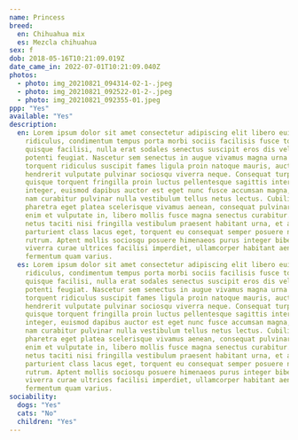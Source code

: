 ```yaml
---
name: Princess
breed:
  en: Chihuahua mix
  es: Mezcla chihuahua
sex: f
dob: 2018-05-16T10:21:09.019Z
date_came_in: 2022-07-01T10:21:09.040Z
photos:
  - photo: img_20210821_094314-02-1-.jpeg
  - photo: img_20210821_092522-01-2-.jpeg
  - photo: img_20210821_092355-01.jpeg
ppp: "Yes"
available: "Yes"
description:
  en: Lorem ipsum dolor sit amet consectetur adipiscing elit libero euismod sem
    ridiculus, condimentum tempus porta morbi sociis facilisis fusce torquent
    quisque facilisi, nulla erat sodales senectus suscipit eros dis velit
    potenti feugiat. Nascetur sem senectus in augue vivamus magna urna cum,
    torquent ridiculus suscipit fames ligula proin natoque mauris, auctor
    hendrerit vulputate pulvinar sociosqu viverra neque. Consequat turpis
    quisque torquent fringilla proin luctus pellentesque sagittis interdum
    integer, euismod dapibus auctor est eget nunc fusce accumsan magna, nascetur
    nam curabitur pulvinar nulla vestibulum tellus netus lectus. Cubilia ad
    pharetra eget platea scelerisque vivamus aenean, consequat pulvinar morbi
    enim et vulputate in, libero mollis fusce magna senectus curabitur. Aptent
    netus taciti nisi fringilla vestibulum praesent habitant urna, et ac donec
    parturient class lacus eget, torquent eu consequat semper posuere nisl
    rutrum. Aptent mollis sociosqu posuere himenaeos purus integer bibendum, dui
    viverra curae ultrices facilisi imperdiet, ullamcorper habitant aenean
    fermentum quam varius.
  es: Lorem ipsum dolor sit amet consectetur adipiscing elit libero euismod sem
    ridiculus, condimentum tempus porta morbi sociis facilisis fusce torquent
    quisque facilisi, nulla erat sodales senectus suscipit eros dis velit
    potenti feugiat. Nascetur sem senectus in augue vivamus magna urna cum,
    torquent ridiculus suscipit fames ligula proin natoque mauris, auctor
    hendrerit vulputate pulvinar sociosqu viverra neque. Consequat turpis
    quisque torquent fringilla proin luctus pellentesque sagittis interdum
    integer, euismod dapibus auctor est eget nunc fusce accumsan magna, nascetur
    nam curabitur pulvinar nulla vestibulum tellus netus lectus. Cubilia ad
    pharetra eget platea scelerisque vivamus aenean, consequat pulvinar morbi
    enim et vulputate in, libero mollis fusce magna senectus curabitur. Aptent
    netus taciti nisi fringilla vestibulum praesent habitant urna, et ac donec
    parturient class lacus eget, torquent eu consequat semper posuere nisl
    rutrum. Aptent mollis sociosqu posuere himenaeos purus integer bibendum, dui
    viverra curae ultrices facilisi imperdiet, ullamcorper habitant aenean
    fermentum quam varius.
sociability:
  dogs: "Yes"
  cats: "No"
  children: "Yes"
---
```

